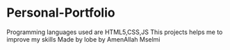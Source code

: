 # Personal-Portfolio
Programming languages used are HTML5,CSS,JS
This projects helps me to improve my skills
Made by lobe by AmenAllah Mselmi
